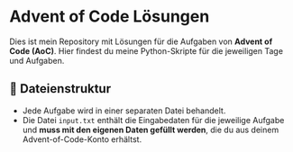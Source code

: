 # Advent of Code Lösungen

Dies ist mein Repository mit Lösungen für die Aufgaben von **Advent of Code (AoC)**. Hier findest du meine Python-Skripte für die jeweiligen Tage und Aufgaben.

## 📂 Dateienstruktur

- Jede Aufgabe wird in einer separaten Datei behandelt.
- Die Datei `input.txt` enthält die Eingabedaten für die jeweilige Aufgabe und **muss mit den eigenen Daten gefüllt werden**, die du aus deinem Advent-of-Code-Konto erhältst.
